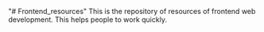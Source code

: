 "# Frontend_resources" 
This is the repository of resources of frontend web development.
This helps people to work quickly.
